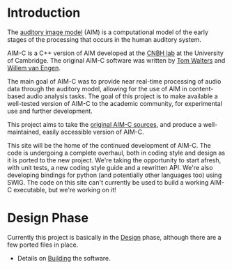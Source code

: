 # Introduction #
The [auditory image model](http://www.pdn.cam.ac.uk/groups/cnbh/research/aim.php) (AIM) is a computational model of the early stages of the processing that occurs in the human auditory system.

AIM-C is a C++ version of AIM developed at the [CNBH lab](http://www.pdn.cam.ac.uk/groups/cnbh/) at the University of Cambridge. The original AIM-C software was written by [Tom Walters](http://www.tomwalters.co.uk/academic/) and [Willem van Engen](http://willem.engen.nl/uni/intern-cnbh/).

The main goal of AIM-C was to provide near real-time processing of audio data through the auditory model, allowing for the use of AIM in content-based audio analysis tasks. The goal of this project is to make available a well-tested version of AIM-C to the academic community, for experimental use and further development.

This project aims to take the [original AIM-C sources](http://www.acousticscale.org/AIM-C-trac/), and produce a well-maintained, easily accessible version of AIM-C.

This site will be the home of the continued development of AIM-C. The code is undergoing a complete overhaul, both in coding style and design as it is ported to the new project. We're taking the opportunity to start afresh, with unit tests, a new coding style guide and a rewritten API. We're also developing bindings for python (and potentially other languages too) using SWIG. The code on this site can't currently be used to build a working AIM-C executable, but we're working on it!

# Design Phase #
Currently this project is basically in the [Design](Design.md) phase, although there are a few ported files in place.
  * Details on [Building](Building.md) the software.